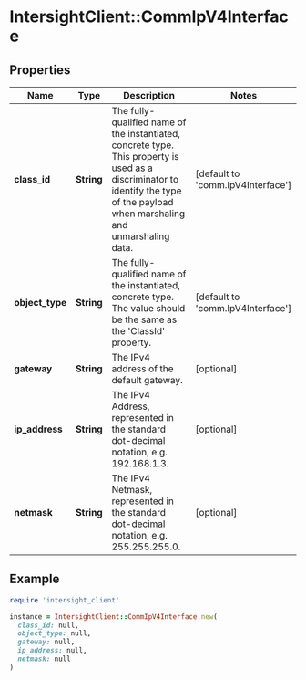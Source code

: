 # IntersightClient::CommIpV4Interface

## Properties

| Name | Type | Description | Notes |
| ---- | ---- | ----------- | ----- |
| **class_id** | **String** | The fully-qualified name of the instantiated, concrete type. This property is used as a discriminator to identify the type of the payload when marshaling and unmarshaling data. | [default to &#39;comm.IpV4Interface&#39;] |
| **object_type** | **String** | The fully-qualified name of the instantiated, concrete type. The value should be the same as the &#39;ClassId&#39; property. | [default to &#39;comm.IpV4Interface&#39;] |
| **gateway** | **String** | The IPv4 address of the default gateway. | [optional] |
| **ip_address** | **String** | The IPv4 Address, represented in the standard dot-decimal notation, e.g. 192.168.1.3. | [optional] |
| **netmask** | **String** | The IPv4 Netmask, represented in the standard dot-decimal notation, e.g. 255.255.255.0. | [optional] |

## Example

```ruby
require 'intersight_client'

instance = IntersightClient::CommIpV4Interface.new(
  class_id: null,
  object_type: null,
  gateway: null,
  ip_address: null,
  netmask: null
)
```

